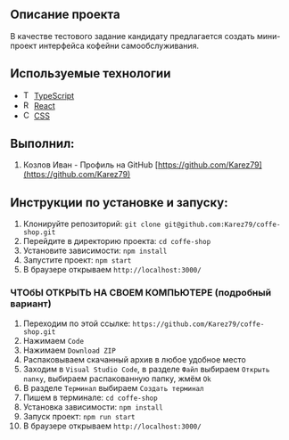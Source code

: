 ## Описание проекта

В качестве тестового задание кандидату предлагается создать мини-проект интерфейса кофейни самообслуживания.

## Используемые технологии

- <img src="https://img.icons8.com/color/48/000000/typescript.png" alt="TypeScript" width="15"/> [TypeScript](https://www.typescriptlang.org/)
- <img src="https://upload.wikimedia.org/wikipedia/commons/a/a7/React-icon.svg" alt="React" width="15"/> [React](https://ru.reactjs.org/)
- <img src="https://upload.wikimedia.org/wikipedia/commons/d/d5/CSS3_logo_and_wordmark.svg" alt="CSS" width="15"/>     [CSS](https://www.w3.org)


## Выполнил:

1. Козлов Иван - Профиль на GitHub [https://github.com/Karez79](https://github.com/Karez79)

## Инструкции по установке и запуску:

1. Клонируйте репозиторий: `git clone git@github.com:Karez79/coffe-shop.git`
2. Перейдите в директорию проекта: `cd coffe-shop`
3. Установите зависимости: `npm install`
4. Запустите проект: `npm start`
5. В браузере открываем `http://localhost:3000/`

### ЧТОбЫ ОТКРЫТЬ НА СВОЕМ КОМПЬЮТЕРЕ (подробный вариант)

1. Переходим по этой ссылке: `https://github.com/Karez79/coffe-shop.git`
2. Нажимаем `Code`
3. Нажимаем `Download ZIP`
4. Распаковываем скачанный архив в любое удобное место
5. Заходим в `Visual Studio Code`, в разделе `Файл` выбираем `Открыть папку`, выбираем распакованную папку, жмём `Ok`
6. В разделе `Терминал` выбираем `Создать терминал`
7. Пишем в терминале: `cd coffe-shop`
8. Установка зависимости: `npm install`
9. Запуск проект: `npm run start`
10. В браузере открываем `http://localhost:3000/`
